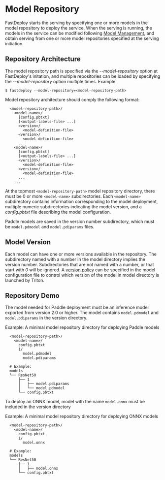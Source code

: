 # Model Repository

FastDeploy starts the serving by specifying one or more models in the model repository to deploy the service. When the serving is running, the models in the service can be modified following [Model Management](https://github.com/triton-inference-server/server/blob/main/docs/model_management.md), and obtain serving from one or more model repositories specified at the serving initiation. 

## Repository Architecture

The model repository path is specified via the *--model-repository* option at FastDeploy's initation, and multiple repositories can be loaded by specifying the *--model-repository* option multiple times. Example:

```
$ fastdeploy --model-repository=<model-repository-path>
```

Model repository architecture should comply the following format:

```
  <model-repository-path>/
    <model-name>/
      [config.pbtxt]
      [<output-labels-file> ...]
      <version>/
        <model-definition-file>
      <version>/
        <model-definition-file>
      ...
    <model-name>/
      [config.pbtxt]
      [<output-labels-file> ...]
      <version>/
        <model-definition-file>
      <version>/
        <model-definition-file>
      ...
    ...
```

At the topmost `<model-repository-path>` model repository directory, there must be 0 or more `<model-name>` subdirectories. Each `<model-name>` subdirectory contains information corresponding to the model deployment, multiple numeric subdirectories indicating the model version, and a *config.pbtxt* file describing the model configuration.

Paddle models are saved in the version number subdirectory, which must be `model.pdmodel`  and `model.pdiparams` files.

## Model Version

Each model can have one or more versions available in the repository. The subdirectory named with a number in the model directory implies the version number. Subdirectories that are not named with a number, or that start with *0* will be ignored. A [version policy](https://github.com/triton-inference-server/server/blob/main/docs/model_configuration.md#version-policy) can be specified in the model configuration file to control which version of the model in model  directory is launched by Triton.

## Repository Demo

The model needed for Paddle deployment must be an inference model exported from version 2.0 or higher. The model contains `model.pdmodel` and `model.pdiparams`  in the version directory.

Example: A minimal model repository directory for deploying Paddle models

```
  <model-repository-path>/
    <model-name>/
      config.pbtxt
      1/
        model.pdmodel
        model.pdiparams

  # Example:
  models
  └── ResNet50
      ├── 1
      │   ├── model.pdiparams
      │   └── model.pdmodel
      └── config.pbtxt
```

To deploy an ONNX model, model with the name `model.onnx` must be included in the version directory 

Example: A minimal model repository directory for deploying ONNX models

```
  <model-repository-path>/
    <model-name>/
      config.pbtxt
      1/
        model.onnx

  # Example:
  models
  └── ResNet50
      ├── 1
      │   ├── model.onnx
      └── config.pbtxt
```
